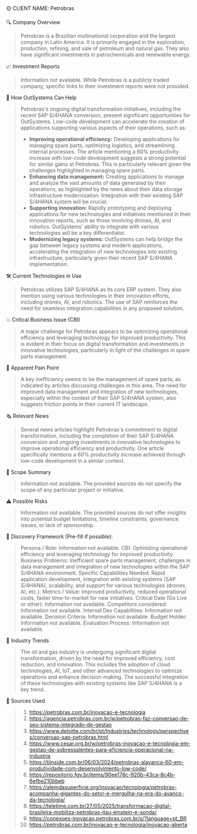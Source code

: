 🟡 CLIENT NAME: Petrobras

🔍 Company Overview
> Petrobras is a Brazilian multinational corporation and the largest company in Latin America.  It is primarily engaged in the exploration, production, refining, and sale of petroleum and natural gas.  They also have significant investments in petrochemicals and renewable energy.

📈 Investment Reports
> Information not available.  While Petrobras is a publicly traded company, specific links to their investment reports were not provided.

🧩 How OutSystems Can Help
> Petrobras's ongoing digital transformation initiatives, including the recent SAP S/4HANA conversion, present significant opportunities for OutSystems.  Low-code development can accelerate the creation of applications supporting various aspects of their operations, such as:
> * **Improving operational efficiency:**  Developing applications for managing spare parts, optimizing logistics, and streamlining internal processes.  The article mentioning a 60% productivity increase with low-code development suggests a strong potential for similar gains at Petrobras.  This is particularly relevant given the challenges highlighted in managing spare parts.
> * **Enhancing data management:** Creating applications to manage and analyze the vast amounts of data generated by their operations, as highlighted by the news about their data storage infrastructure modernization.  Integration with their existing SAP S/4HANA system will be crucial.
> * **Supporting innovation:**  Rapidly prototyping and deploying applications for new technologies and initiatives mentioned in their innovation reports, such as those involving drones, AI, and robotics.  OutSystems' ability to integrate with various technologies will be a key differentiator.
> * **Modernizing legacy systems:**  OutSystems can help bridge the gap between legacy systems and modern applications, accelerating the integration of new technologies into existing infrastructure, particularly given their recent SAP S/4HANA implementation.

🛠️ Current Technologies in Use
> Petrobras utilizes SAP S/4HANA as its core ERP system.  They also mention using various technologies in their innovation efforts, including drones, AI, and robotics.  The use of SAP reinforces the need for seamless integration capabilities in any proposed solution.

💥 Critical Business Issue (CBI)
> A major challenge for Petrobras appears to be optimizing operational efficiency and leveraging technology for improved productivity.  This is evident in their focus on digital transformation and investments in innovative technologies, particularly in light of the challenges in spare parts management.

🚨 Apparent Pain Point
> A key inefficiency seems to be the management of spare parts, as indicated by articles discussing challenges in this area.  The need for improved data management and integration of new technologies, especially within the context of their SAP S/4HANA system, also suggests friction points in their current IT landscape.

🗞️ Relevant News
> Several news articles highlight Petrobras's commitment to digital transformation, including the completion of their SAP S/4HANA conversion and ongoing investments in innovative technologies to improve operational efficiency and productivity.  One article specifically mentions a 60% productivity increase achieved through low-code development in a similar context.

📌 Scope Summary
> Information not available.  The provided sources do not specify the scope of any particular project or initiative.

⚠️ Possible Risks
> Information not available.  The provided sources do not offer insights into potential budget limitations, timeline constraints, governance issues, or lack of sponsorship.

🧠 Discovery Framework (Pre-fill if possible):
> Persona / Role: Information not available.
> CBI: Optimizing operational efficiency and leveraging technology for improved productivity.
> Business Problems: Inefficient spare parts management, challenges in data management and integration of new technologies within the SAP S/4HANA environment.
> Specific Capabilities Needed: Rapid application development, integration with existing systems (SAP S/4HANA), scalability, and support for various technologies (drones, AI, etc.).
> Metrics / Value: Improved productivity, reduced operational costs, faster time-to-market for new initiatives.
> Critical Date (Go Live or other): Information not available.
> Competitors considered: Information not available.
> Internal Dev Capabilities: Information not available.
> Decision Criteria: Information not available.
> Budget Holder: Information not available.
> Evaluation Process: Information not available.

📰 Industry Trends
> The oil and gas industry is undergoing significant digital transformation, driven by the need for improved efficiency, cost reduction, and innovation.  This includes the adoption of cloud technologies, AI, IoT, and other advanced technologies to optimize operations and enhance decision-making.  The successful integration of these technologies with existing systems like SAP S/4HANA is a key trend.

📂 Sources Used
> 1. https://petrobras.com.br/inovacao-e-tecnologia
> 2. https://agencia.petrobras.com.br/w/petrobras-faz-conversao-de-seu-sistema-integrado-de-gestao
> 3. https://www.deloitte.com/br/pt/Industries/technology/perspectives/conversao-sap-petrobras.html
> 4. https://www.cesar.org.br/w/petrobras-inovacao-e-tecnologia-em-gestao-de-sobressalentes-para-eficiencia-operacional-na-industria
> 5. https://tiinside.com.br/06/03/2024/petrobras-alavanca-60-em-produtividade-com-desenvolvimento-low-code/
> 6. https://repositorio.fgv.br/items/90ee178c-920b-43ca-8c4b-6efbe210bbeb
> 7. https://alemdasuperficie.org/inovacao/tecnologia/petrobras-acompanha-gigantes-do-setor-e-mergulha-na-era-do-avanco-da-tecnologia/
> 8. https://teletime.com.br/27/05/2025/transformacao-digital-brasileira-mobiliza-petrobras-itau-einstein-e-sonda/
> 9. https://conexoes-inovacao.petrobras.com.br/s/?language=pt_BR
> 10. https://petrobras.com.br/inovacao-e-tecnologia/inovacao-aberta

